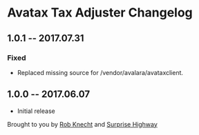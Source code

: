 # Avatax Tax Adjuster Changelog

## 1.0.1 -- 2017.07.31

### Fixed

* Replaced missing source for /vendor/avalara/avataxclient.

## 1.0.0 -- 2017.06.07

* Initial release

Brought to you by [Rob Knecht](https://github.com/rmknecht) and [Surprise Highway](https://github.com/surprisehighway)
